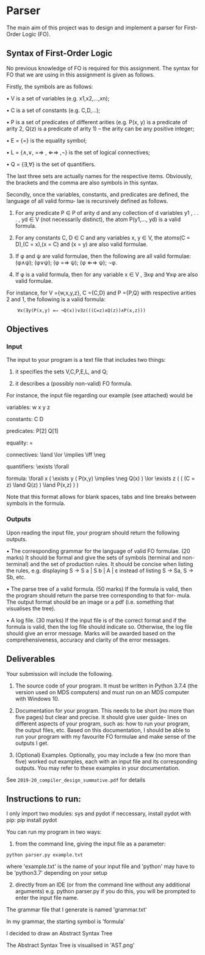 # Parser

The main aim of this project was to design and implement a parser for First-Order Logic (FO).

## Syntax of First-Order Logic

No previous knowledge of FO is required for this assignment. The syntax for FO that we are using in this assignment is given as follows.

  Firstly, the symbols are as follows:
  
  • V is a set of variables (e.g. x1,x2,...,xn);
  
  • C is a set of constants (e.g. C,D,...);
  
  • P is a set of predicates of different arities (e.g. P(x, y) is a predicate of arity 2,            Q(z) is a predicate of arity 1) – the arity can be any positive integer;
  
  • E = {=} is the equality symbol;
  
  • L = {∧,∨, =⇒ , ⇐⇒ ,¬} is the set of logical connectives;
  
  • Q = {∃,∀} is the set of quantifiers.
  

The last three sets are actually names for the respective items. Obviously, the brackets and the comma are also symbols in this syntax.

  Secondly, once the variables, constants, and predicates are defined, the language of all valid formu- lae is recursively defined as follows.
  
  1. For any predicate P ∈ P of arity d and any collection of d variables y1 , . . . , yd ∈ V (not necessarily distinct), the atom P(y1,..., yd) is a valid formula.
  
  2. For any constants C, D ∈ C and any variables x, y ∈ V, the atoms(C = D),(C = x),(x = C) and (x = y) are also valid formulae.
  
  3. If φ and ψ are valid formulae, then the following are all valid formulae:
        (φ∧ψ); (φ∨ψ); (φ =⇒ ψ); (φ ⇐⇒ ψ); ¬φ.
        
  4. If φ is a valid formula, then for any variable x ∈ V , ∃xφ and ∀xφ are also valid formulae.
  
  For instance, for V ={w,x,y,z}, C ={C,D} and P ={P,Q} with respective arities 2 and 1, the following is a valid formula:
  
        ∀x(∃y(P(x,y) =⇒ ¬Q(x))∨∃z(((C=z)∧Q(z))∧P(x,z)))


## Objectives
### Input

The input to your program is a text file that includes two things:

  1. it specifies the sets V,C,P,E,L, and Q;
  
  2. it describes a (possibly non-valid) FO formula.
  
For instance, the input file regarding our example (see attached) would be

  variables: w x y z
  
  constants: C D
  
  predicates: P[2] Q[1]
  
  equality: =
  
  connectives: \land \lor \implies \iff \neg
  
  quantifiers: \exists \forall
  
  formula: \forall x ( \exists y ( P(x,y) \implies \neg Q(x) ) \lor \exists z ( ( (C = z) \land Q(z) ) \land P(x,z) ) )

Note that this format allows for blank spaces, tabs and line breaks between symbols in the formula.

### Outputs

Upon reading the input file, your program should return the following outputs.

  • The corresponding grammar for the language of valid FO formulae. (20 marks) It should be formal and give the sets of symbols (terminal and non-terminal) and the set of production rules. It should be concise when listing the rules, e.g. displaying S → S a | S b | A | ε instead of listing S → Sa, S → Sb, etc.
  
  • The parse tree of a valid formula. (50 marks) If the formula is valid, then the program should return the parse tree corresponding to that for- mula. The output format should be an image or a pdf (i.e. something that visualises the tree).
  
  • A log file. (30 marks) If the input file is of the correct format and if the formula is valid, then the log file should indicate so. Otherwise, the log file should give an error message. Marks will be awarded based on the comprehensiveness, accuracy and clarity of the error messages.


## Deliverables

Your submission will include the following.

  1. The source code of your program.
It must be written in Python 3.7.4 (the version used on MDS computers) and must run on an MDS computer with Windows 10.

  2. Documentation for your program.
This needs to be short (no more than five pages) but clear and precise. It should give user guide- lines on different aspects of your program, such as: how to run your program, the output files, etc. Based on this documentation, I should be able to run your program with my favourite FO formulae and make sense of the outputs I get.

  3. (Optional) Examples.
Optionally, you may include a few (no more than five) worked out examples, each with an input file and its corresponding outputs. You may refer to these examples in your documentation.


See `2019-20_compiler_design_summative.pdf` for details


## Instructions to run:

I only import two modules: sys and pydot
if neccessary, install pydot with pip:
pip install pydot

You can run my program in two ways:
1. from the command line, giving the input file as a parameter:

`python parser.py example.txt`

where 'example.txt' is the name of your input file
and 'python' may have to be 'python3.7' depending on your setup

2. directly from an IDE (or from the command line without any additional arguments)
e.g. python parser.py
if you do this, you will be prompted to enter the input file name.


The grammar file that I generate is named 'grammar.txt'

In my grammar, the starting symbol is 'formula'


I decided to draw an Abstract Syntax Tree

The Abstract Syntax Tree is visualised in 'AST.png'
